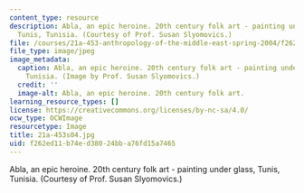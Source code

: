 ```yaml
---
content_type: resource
description: Abla, an epic heroine. 20th century folk art - painting under glass,
  Tunis, Tunisia. (Courtesy of Prof. Susan Slyomovics.)
file: /courses/21a-453-anthropology-of-the-middle-east-spring-2004/f262ed11b74ed38024bba76fd15a7465_21a-453s04.jpg
file_type: image/jpeg
image_metadata:
  caption: Abla, an epic heroine. 20th century folk art - painting under glass, Tunis,
    Tunisia. (Image by Prof. Susan Slyomovics.)
  credit: ''
  image-alt: Abla, an epic heroine. 20th century folk art.
learning_resource_types: []
license: https://creativecommons.org/licenses/by-nc-sa/4.0/
ocw_type: OCWImage
resourcetype: Image
title: 21a-453s04.jpg
uid: f262ed11-b74e-d380-24bb-a76fd15a7465
---
```

Abla, an epic heroine. 20th century folk art - painting under glass, Tunis, Tunisia. (Courtesy of Prof. Susan Slyomovics.)